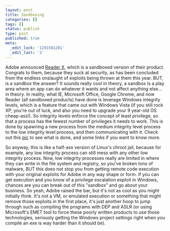 ```yaml
---
layout: post
title: Sandboxing
categories: []
tags: []
status: publish
type: post
published: true
meta:
  _edit_lock: '1291501281'
  _edit_last: '2'
---
```

Adobe announced <a href="http://blogs.adobe.com/asset/
2010/11/adobe-reader-x-is-here.html">Reader X</a>, which is a sandboxed version of their product.  Congrats to them, because they suck at security, as has been concluded from the endless onslaught of exploits being thrown at them this year.  BUT, is a sandbox the answer?  It sounds really cool in theory, a sandbox is a play area where an app can do whatever it wants and not affect anything else... in theory.  In reality, what IE, Microsoft Office, Google Chrome, and now Reader (all sandboxed products) have done is leverage Windows integrity levels, which is a feature that came out with Windows Vista (if you still rock XP, you're out of luck, and also you need to upgrade your 9 year-old OS cheap-ass!).  So integrity levels enforce the concept of least privilege, so that a process has the fewest number of privileges it needs to work.  This is done by spawning a new process from the medium integrity level process to the low integrity level process, and then communicating with it.  Check out this <a href="http://blog.didierstevens.com/2010/11/19/quickpost-adobe-reader-x/">pic</a> to see what is done, and some links if you want to know more.

So anyway, this is like a half-ass version of Linux's chroot jail, because for example, any low integrity process can still mess with any other low integrity process. Now, low integrity processes really are limited in where they can write in the file system and registry, so you've broken tons of malware, BUT this does not stop you from getting remote code execution with your original exploits for Adobe in any way shape or form.  If you can get execution and you know of a privilege escalation exploit in Windows, chances are you can break out of this "sandbox" and go about your business.  So yeah, Adobe raised the bar, but it's not as cool as you might initially think.  It's not a VM, or emulated execution or something that might remove those exploits in the first place, it's just another hoop to jump through such as compiling the programs with DEP and ASLR (or using Microsoft's EMET tool to force these poorly written products to use those technologies, seriously getting the Windows project settings right when you compile an exe is way harder than it should be).
